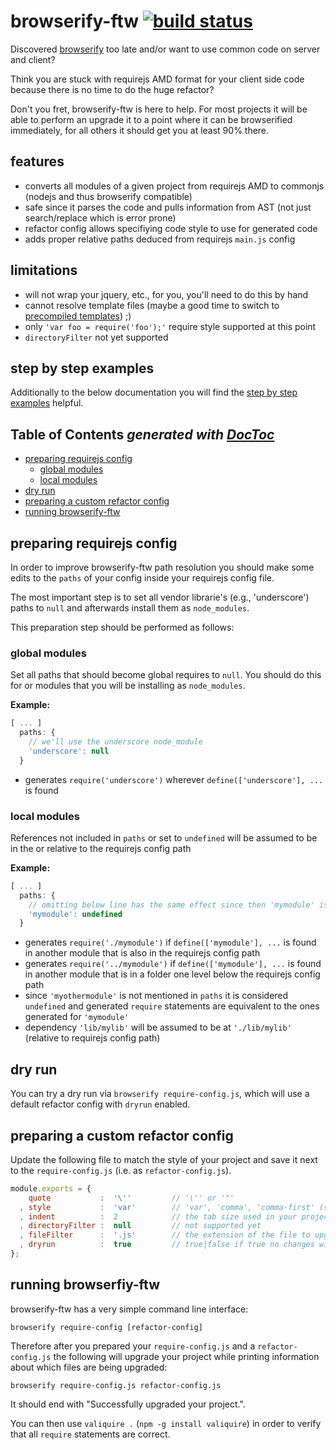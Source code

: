 # browserify-ftw [![build status](https://secure.travis-ci.org/thlorenz/browserify-ftw.png)](http://travis-ci.org/thlorenz/browserify-ftw)

Discovered [browserify](https://github.com/substack/node-browserify) too late and/or want to use common code on server
and client?

Think you are stuck with requirejs AMD format for your client side code because there is no time to do the huge refactor?

Don't you fret, browserify-ftw is here to help. For most projects it will be able to perform an upgrade it to a point
where it can be browserified immediately, for all others it should get you at least 90% there.

## features

- converts all modules of a given project from requirejs AMD to commonjs (nodejs and thus browserify compatible)
- safe since it parses the code and pulls information from AST (not just search/replace which is error prone)
- refactor config allows specifiying code style to use for generated code
- adds proper relative paths deduced from requirejs `main.js` config

## limitations

- will not wrap your jquery, etc., for you, you'll need to do this by hand
- cannot resolve template files (maybe a good time to switch to [precompiled
  templates](https://github.com/wycats/handlebars.js/#precompiling-templates)) ;)
- only `'var foo = require('foo');'` require style supported at this point
- `directoryFilter` not yet supported

## step by step examples

Additionally to the below documentation you will find the [step by step
examples](https://github.com/thlorenz/browserify-ftw/tree/master/examples) helpful.

## **Table of Contents**  *generated with [DocToc](http://doctoc.herokuapp.com/)*

- [preparing requirejs config](#preparing-requirejs-config)
  - [global modules](#global-modules)
  - [local modules](#local-modules)
- [dry run](#dry-run)
- [preparing a custom refactor config](#preparing-a-custom-refactor-config)
- [running browserify-ftw](#running-browserify-ftw)


## preparing requirejs config

In order to improve browserify-ftw path resolution you should make some edits to the `paths` of your config inside your
requirejs config file.

The most important step is to set all vendor librarie's (e.g., 'underscore') paths to `null` and afterwards install them
as `node_modules`.

This preparation step should be performed as follows:

### global modules

Set all paths that should become global requires to `null`. You should do this for or modules that you will be
installing as `node_modules`.

**Example:**

```js
[ ... ]
  paths: {
    // we'll use the underscore node_module
    'underscore': null
  }
``` 

- generates `require('underscore')` wherever `define(['underscore'], ...` is found

### local modules

References not included in `paths` or set to `undefined` will be assumed to be in the or relative to the requirejs config path

**Example:**

```js
[ ... ]
  paths: {
    // omitting below line has the same effect since then 'mymodule' is undefined as well
    'mymodule': undefined
  }
``` 

- generates `require('./mymodule')` if `define(['mymodule'], ...` is found in another module that is also in the
  requirejs config path
- generates `require('../mymodule')` if `define(['mymodule'], ...` is found in another module that is in a folder one
  level below the requirejs config path
- since `'myothermodule'` is not mentioned in `paths` it is considered `undefined` and generated `require` statements
  are equivalent to the ones generated for `'mymodule'`
- dependency `'lib/mylib'` will be assumed to be at `'./lib/mylib'` (relative to requirejs config path)

## dry run

You can try a dry run via `browserify require-config.js`, which will use a default refactor config with
`dryrun` enabled.

## preparing a custom refactor config

Update the following file to match the style of your project and save it next to the `require-config.js` (i.e. as
`refactor-config.js`).

```js
module.exports = {
    quote           :  '\''         // '\'' or '"'
  , style           :  'var'        // 'var', 'comma', 'comma-first' (so far only var is supported)
  , indent          :  2            // the tab size used in your project
  , directoryFilter :  null         // not supported yet
  , fileFilter      :  '.js'        // the extension of the file to upgrade
  , dryrun          :  true         // true|false if true no changes will be written to upgraded files
};
```

## running browserfiy-ftw

browserify-ftw has a very simple command line interface:

    browserify require-config [refactor-config]

Therefore after you prepared your `require-config.js` and a `refactor-config.js` the following will upgrade your project
while printing information about which files are being upgraded:

    browserify require-config.js refactor-config.js

It should end with "Successfully upgraded your project.".

You can then use `valiquire .` (`npm -g install valiquire`) in order to verify that all `require` statements are correct.

